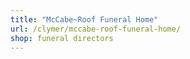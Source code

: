 ```yaml
---
title: "McCabe~Roof Funeral Home"
url: /clymer/mccabe-roof-funeral-home/
shop: funeral directors
---
```

